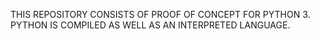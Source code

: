 THIS REPOSITORY CONSISTS OF PROOF OF CONCEPT FOR PYTHON 3. PYTHON IS COMPILED AS WELL AS AN INTERPRETED LANGUAGE.